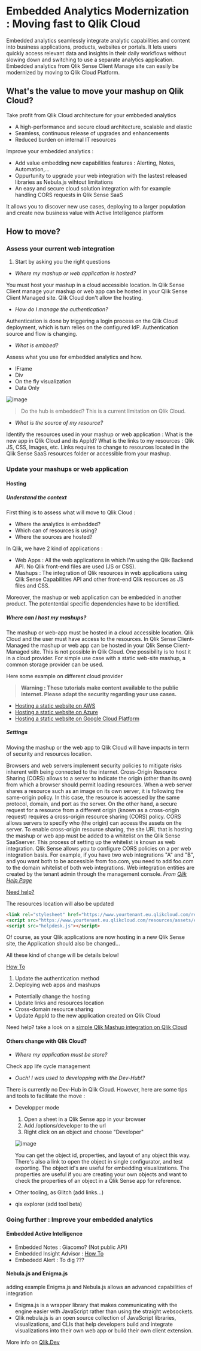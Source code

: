# Embedded Analytics Modernization : Moving fast to Qlik Cloud

Embedded analytics seamlessly integrate analytic capabilities and content into business applications, products, websites or portals.
It lets users quickly access relevant data and insights in their daily workflows without slowing down and switching to use a separate analytics application.
Embedded analytics from Qlik Sense Client Manage site can easily be modernized by moving to Qlik Cloud Platform.

## What's the value to move your mashup on Qlik Cloud?

Take profit from Qlik Cloud architecture for your embbeded analytics
- A high-performance and secure cloud architecture, scalable and elastic
- Seamless, continuous release of upgrades and enhancements
- Reduced burden on internal IT resources

Improve your embedded analytics :
- Add value embedding new capabilities features : Alerting, Notes, Automation,...
- Oppurtunity to upgrade your web integration with the lastest released libraries as Nebula.js wihtout limitations
- An easy and secure cloud solution integration with for example handling CORS requests in Qlik Sense SaaS

It allows you to discover new use cases, deploying to a larger population and create new business value with Active Intelligence platform

## How to move?

### Assess your current web integration

1. Start by asking you the right questions

- *Where my mashup or web application is hosted?*

You must host your mashup in a cloud accessible location.
In Qlik Sense Client manage your mashup or web app can be hosted in your Qlik Sense Client Managed site.
Qlik Cloud don't allow the hosting.

- *How do I manage the authentication?*

Authentication is done by triggering a login process on the Qlik Cloud deployment, which is turn relies on the configured IdP.
Authentication source and flow is changing.

- *What is embbed?*

Assess what you use for embedded analytics and how.
  - IFrame
  - Div
  - On the fly visualization
  - Data Only
  
![image](https://user-images.githubusercontent.com/24877503/166873460-7a988057-87d6-44c0-b3e3-810ab303c30d.png)


> Do the hub is embedded? This is a current limitation on Qlik Cloud.

- *What is the source of my resource?*

Identify the resources used in your mashup or web application : 
What is the new app in Qlik Cloud and its AppId?
What is the links to my resources : Qlik JS, CSS, Images, etc. Links requires to change to resources located in the Qlik Sense SaaS resources folder or accessible from your mashup.  

### Update your mashups or web application

#### Hosting

##### Understand the context
First thing is to assess what will move to Qlik Cloud : 
- Where the analytics is embedded?
- Which can of resources is using?
- Where the sources are hosted?

In Qlik, we have 2 kind of applications :
- Web Apps : All the web applications in which I'm using the Qlik Backend API. No Qlik front-end files are used (JS or CSS).
- Mashups : The integration of Qlik resources in web applications using Qlik Sense Capabilities API and other front-end Qlik resources as JS files and CSS.

Moreover, the mashup or web application can be embedded in another product.
The potentential specific dependencies have to be identified.

##### Where can I host my mashups?
The mashup or web-app must be hosted in a cloud accessible location. Qlik Cloud and the user must have access to the resources. 
In Qlik Sense Client-Managed the mashup or web app can be hosted in your Qlik Sense Client-Managed site. This is not possible in Qlik Cloud.
One possibility is to host it in a cloud provider.
For simple use case with a static web-site mashup, a common storage provider can be used.

Here some example on different cloud provider
> **Warning : These tutorials make content available to the public internet. Please adapt the security regarding your use cases.**
- [Hosting a static website on AWS](https://docs.aws.amazon.com/AmazonS3/latest/userguide/WebsiteHosting.html)
- [Hosting a static website on Azure](https://azure.microsoft.com/fr-fr/blog/static-websites-on-azure-storage-now-generally-available/)
- [Hosting a static website on Google Cloud Platform](https://cloud.google.com/storage/docs/hosting-static-website)


##### Settings

Moving the mashup or the web app to Qlik Cloud will have impacts in term of security and resources location.

Browsers and web servers implement security policies to mitigate risks inherent with being connected to the internet. 
Cross-Origin Resource Sharing (CORS) allows to a server to indicate the origin (other than its own) from which a browser should permit loading resources.
When a web server shares a resource such as an image on its own server, it is following the same-origin policy. In this case, the resource is accessed by the same protocol, domain, and port as the server. On the other hand, a secure request for a resource from a different origin (known as a cross-origin request) requires a cross-origin resource sharing (CORS) policy. CORS allows servers to specify who (the origin) can access the assets on the server. To enable cross-origin resource sharing, the site URL that is hosting the mashup or web app must be added to a whitelist on the Qlik Sense SaaSserver. This process of setting up the whitelist is known as web integration. Qlik Sense allows you to configure CORS policies on a per web integration basis. For example, if you have two web integrations "A" and "B", and you want both to be accessible from foo.com, you need to add foo.com to the domain whitelist of both web integrations. Web integration entities are created by the tenant admin through the management console. *From [Qlik Help Page](https://help.qlik.com/en-US/sense-developer/May2022/Subsystems/Mashups/Content/Sense_Mashups/Howtos/external-mashups-integrate-cloud.htm)*

[Need help?](https://help.qlik.com/en-US/cloud-services/Subsystems/Hub/Content/Sense_Hub/Admin/mc-administer-content-security-policy.htm)

The resources location will also be updated

 ``` HTML     
<link rel="stylesheet" href="https://www.yourtenant.eu.qlikcloud.com/resources/autogenerated/qlik-styles.css">
<script src="https://www.yourtenant.eu.qlikcloud.com/resources/assets/external/requirejs/require.js"></script>
<script src="helpdesk.js"></script>
```

Of course, as your Qlik applications are now hosting in a new Qlik Sense site, the Application should also be changed...

All these kind of change will be details below!



[How To](https://help.qlik.com/en-US/sense-developer/February2022/Subsystems/Mashups/Content/Sense_Mashups/Howtos/external-mashups-integrate-cloud.htm)

1. Update the authentication method
2. Deploying web apps and mashups
  - Potentially change the hosting
  - Update links and resources location
  - Cross-domain resource sharing
  - Update AppId to the new application created on Qlik Cloud

Need help? take a look on a [simple Qlik Mashup integration on Qlik Cloud](https://help.qlik.com/en-US/sense-developer/February2022/Subsystems/Mashups/Content/Sense_Mashups/mashups-build_cloud.htm)

#### Others change with Qlik Cloud?

- *Where my application must be store?*

Check app life cycle management

- *Ouch! I was used to developping with the Dev-Hub!?*

There is currently no Dev-Hub in Qlik Cloud. However, here are some tips and tools to facilitate the move : 
  - Developper mode
    1. Open a sheet in a Qlik Sense app in your browser
    2. Add /options/developer to the url
    3. Right click on an object and choose "Developer"
    
    ![image](https://user-images.githubusercontent.com/24877503/168016445-65fbb1fa-e096-40aa-9c8a-6a17b16dc1ee.png)
    
    You can get the object id, properties, and layout of any object this way. There's also a link to open the object in single configurator, and test   exporting. The object id's are useful for embedding visualizations. The properties are useful if you are creating your own objects and want to check the properties of an object in a Qlik Sense app for reference.

  - Other tooling, as Glitch (add links...)
  - qix explorer (add tool beta)

### Going further : Improve your embedded analytics

#### Embedded Active Intelligence 

- Embedded Notes : Giacomo? (Not public API)
- Embedded Insight Advisor : 
[How To](https://help.qlik.com/en-US/sense-developer/February2022/Subsystems/Mashups/Content/Sense_Mashups/Howtos/mashups-integrate-IA-chat.htm)
- Embededd Alert : To dig ???

#### Nebula.js and Enigma.js

adding example
Enigma.js and Nebula.js allows an advanced capabilities of integration
- Enigma.js is a wrapper library that makes communicating with the engine easier with JavaScript rather than using the straight websockets.
- Qlik nebula.js is an open source collection of JavaScript libraries, visualizations, and CLIs that help developers build and integrate visualizations into their own web app or build their own client extension.

More info on [Qlik.Dev](https://qlik.dev/basics/integrating-qlik-objects-into-web-apps)
